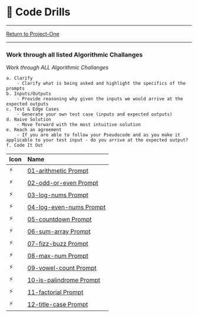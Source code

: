 # :dart: Code Drills

<hr> 

[Return to Project-One](../README.md)

<hr> 

### Work through all listed Algorithmic Challanges


*Work through ALL Algorithmic Challanges*
	
	a. Clarify
		- Clarify what is being asked and highlight the specifics of the prompts 
	b. Inputs/Outputs
		- Provide reasoning why given the inputs we would arrive at the expected outputs
	c. Test & Edge Cases
		- Generate your own test case (inputs and expected outputs)
	d. Naive Solution
		- Move forward with the most intuitive solution
	e. Reach an agreement
		- If you are able to follow your Pseudocode and as you make it applicable to your test input - do you arrive at the expected output?
	f. Code It Out


| Icon | Name | 
|:--|:--|
| :zap:  | [01-arithmetic Prompt](01-arithmetic/README.md)  | 
| :zap:  | [02-odd-or-even Prompt](02-odd-or-even/README.md)  | 
| :zap:  | [03-log-nums Prompt](03-log-nums/README.md)  | 
| :zap:  | [04-log-even-nums Prompt](04-log-even-nums/README.md)  | 
| :zap:  | [05-countdown Prompt](05-countdown/README.md)  | 
| :zap:  | [06-sum-array Prompt](06-sum-array/README.md)  | 
| :zap:  | [07-fizz-buzz Prompt](07-fizz-buzz/README.md)  | 
| :zap:  | [08-max-num Prompt](08-max-num/README.md)  | 
| :zap:  | [09-vowel-count Prompt](09-vowel-count/README.md)  | 
| :zap:  | [10-is-palindrome Prompt](10-is-palindrome/README.md)  | 
| :zap:  | [11-factorial Prompt](11-factorial/README.md)  | 
| :zap:  | [12-title-case Prompt](12-title-case/README.md)  | 
